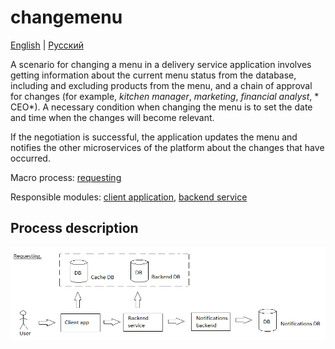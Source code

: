# changemenu

[English](changemenu.md) | [Русский](changemenu.ru.md)

A scenario for changing a menu in a delivery service application involves getting information about the current menu status from the database, including and excluding products from the menu, and a chain of approval for changes (for example, *kitchen manager*, *marketing*, *financial analyst*, * CEO*).
A necessary condition when changing the menu is to set the date and time when the changes will become relevant.

If the negotiation is successful, the application updates the menu and notifies the other microservices of the platform about the changes that have occurred.

Macro process: [requesting](../../macroprocesses/requesting.md)

Responsible modules: [client application](../../frontend/kitchenclient.md), [backend service](../../backend/kitchenbackend.md)

## Process description

![requesting_overall](../../img/requesting_overall.png)
